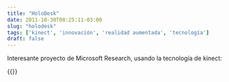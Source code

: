 ```yaml
---
title: "HoloDesk"
date: 2011-10-30T08:25:11-03:00
slug: "holodesk"
tags: ['kinect', 'innovación', 'realidad aumentada', 'tecnología']
draft: false
---
```


Interesante proyecto de Microsoft Research, usando la tecnología de
kinect:

{{<youtube JHL5tJ9ja_w>}}